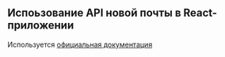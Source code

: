 ## Испоьзование API новой почты в React-приложении

Используется [официальная документация](https://devcenter.novaposhta.ua/)
